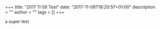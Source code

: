 +++
title: "2017 11 08 Test"
date: "2017-11-08T18:20:57+01:00"
description = ""
author = ""
tags = []
+++

a super test
